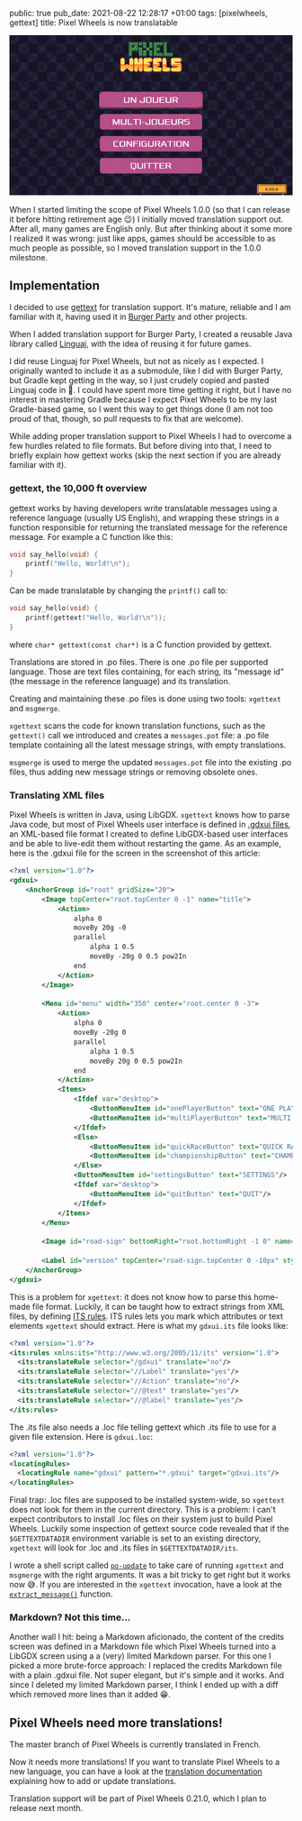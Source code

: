 public: true
pub_date: 2021-08-22 12:28:17 +01:00
tags: [pixelwheels, gettext]
title: Pixel Wheels is now translatable

![Pixel Wheels in French](pixelwheels-fr.png)

When I started limiting the scope of Pixel Wheels 1.0.0 (so that I can release it before hitting retirement age 😉) I initially moved translation support out. After all, many games are English only. But after thinking about it some more I realized it was wrong: just like apps, games should be accessible to as much people as possible, so I moved translation support in the 1.0.0 milestone.

<!-- break -->

## Implementation

I decided to use [gettext][] for translation support. It's mature, reliable and I am familiar with it, having used it in [Burger Party][] and other projects.

[gettext]: https://www.gnu.org/software/gettext/
[Burger Party]: /projects/burgerparty/

When I added translation support for Burger Party, I created a reusable Java library called [Linguaj][], with the idea of reusing it for future games.

[Linguaj]: https://github.com/agateau/linguaj

I did reuse Linguaj for Pixel Wheels, but not as nicely as I expected. I originally wanted to include it as a submodule, like I did with Burger Party, but Gradle kept getting in the way, so I just crudely copied and pasted Linguaj code in 🙈. I could have spent more time getting it right, but I have no interest in mastering Gradle because I expect Pixel Wheels to be my last Gradle-based game, so I went this way to get things done (I am not too proud of that, though, so pull requests to fix that are welcome).

While adding proper translation support to Pixel Wheels I had to overcome a few hurdles related to file formats. But before diving into that, I need to briefly explain how gettext works (skip the next section if you are already familiar with it).

### gettext, the 10,000 ft overview

gettext works by having developers write translatable messages using a reference language (usually US English), and wrapping these strings in a function responsible for returning the translated message for the reference message. For example a C function like this:

```c
void say_hello(void) {
    printf("Hello, World!\n");
}
```

Can be made translatable by changing the `printf()` call to:

```c
void say_hello(void) {
    printf(gettext("Hello, World!\n"));
}
```

where `char* gettext(const char*)` is a C function provided by gettext.

Translations are stored in .po files. There is one .po file per supported language. Those are text files containing, for each string, its "message id" (the message in the reference language) and its translation.

Creating and maintaining these .po files is done using two tools: `xgettext` and `msgmerge`.

`xgettext` scans the code for known translation functions, such as the `gettext()` call we introduced and creates a `messages.pot` file: a .po file template containing all the latest message strings, with empty translations.

`msgmerge` is used to merge the updated `messages.pot` file into the existing .po files, thus adding new message strings or removing obsolete ones.

### Translating XML files

Pixel Wheels is written in Java, using LibGDX. `xgettext` knows how to parse Java code, but most of Pixel Wheels user interface is defined in [.gdxui files][gdxui], an XML-based file format I created to define LibGDX-based user interfaces and be able to live-edit them without restarting the game. As an example, here is the .gdxui file for the screen in the screenshot of this article:

```xml
<?xml version="1.0"?>
<gdxui>
    <AnchorGroup id="root" gridSize="20">
        <Image topCenter="root.topCenter 0 -1" name="title">
            <Action>
                alpha 0
                moveBy 20g -0
                parallel
                    alpha 1 0.5
                    moveBy -20g 0 0.5 pow2In
                end
            </Action>
        </Image>

        <Menu id="menu" width="350" center="root.center 0 -3">
            <Action>
                alpha 0
                moveBy -20g 0
                parallel
                    alpha 1 0.5
                    moveBy 20g 0 0.5 pow2In
                end
            </Action>
            <Items>
                <Ifdef var="desktop">
                    <ButtonMenuItem id="onePlayerButton" text="ONE PLAYER"/>
                    <ButtonMenuItem id="multiPlayerButton" text="MULTI PLAYER"/>
                </Ifdef>
                <Else>
                    <ButtonMenuItem id="quickRaceButton" text="QUICK RACE"/>
                    <ButtonMenuItem id="championshipButton" text="CHAMPIONSHIP"/>
                </Else>
                <ButtonMenuItem id="settingsButton" text="SETTINGS"/>
                <Ifdef var="desktop">
                    <ButtonMenuItem id="quitButton" text="QUIT"/>
                </Ifdef>
            </Items>
        </Menu>

        <Image id="road-sign" bottomRight="root.bottomRight -1 0" name="version-number-road-sign"/>

        <Label id="version" topCenter="road-sign.topCenter 0 -10px" style="version" align="center"/>
    </AnchorGroup>
</gdxui>
```

[gdxui]: https://github.com/agateau/pixelwheels/blob/67183906dace5089c33050c535034d36a3d41d4c/docs/gdxui.md

This is a problem for `xgettext`: it does not know how to parse this home-made file format. Luckily, it can be taught how to extract strings from XML files, by defining [ITS rules][]. ITS rules lets you mark which attributes or text elements `xgettext` should extract. Here is what my `gdxui.its` file looks like:

```xml
<?xml version="1.0"?>
<its:rules xmlns:its="http://www.w3.org/2005/11/its" version="1.0">
  <its:translateRule selector="/gdxui" translate="no"/>
  <its:translateRule selector="//Label" translate="yes"/>
  <its:translateRule selector="//Action" translate="no"/>
  <its:translateRule selector="//@text" translate="yes"/>
  <its:translateRule selector="//@label" translate="yes"/>
</its:rules>
```

The .its file also needs a .loc file telling gettext which .its file to use for a given file extension. Here is `gdxui.loc`:

```xml
<?xml version="1.0"?>
<locatingRules>
  <locatingRule name="gdxui" pattern="*.gdxui" target="gdxui.its"/>
</locatingRules>
```

Final trap: .loc files are supposed to be installed system-wide, so `xgettext` does not look for them in the current directory. This is a problem: I can't expect contributors to install .loc files on their system just to build Pixel Wheels. Luckily some inspection of gettext source code revealed that if the `$GETTEXTDATADIR` environment variable is set to an existing directory, `xgettext` will look for .loc and .its files in `$GETTEXTDATADIR/its`.

I wrote a shell script called [`po-update`][po-update] to take care of running `xgettext` and `msgmerge` with the right arguments. It was a bit tricky to get right but it works now 😅. If you are interested in the `xgettext` invocation, have a look at the [`extract_message()`][extract_msg] function.

[ITS rules]: https://www.gnu.org/software/gettext/manual/html_node/Preparing-ITS-Rules.html#Preparing-ITS-Rules
[po-update]: https://github.com/agateau/pixelwheels/blob/67183906dace5089c33050c535034d36a3d41d4c/tools/po-compile/po-update
[extract_msg]: https://github.com/agateau/pixelwheels/blob/67183906dace5089c33050c535034d36a3d41d4c/tools/po-compile/po-update#L76

### Markdown? Not this time...

Another wall I hit: being a Markdown aficionado, the content of the credits screen was defined in a Markdown file which Pixel Wheels turned into a LibGDX screen using a a (very) limited Markdown parser. For this one I picked a more brute-force approach: I replaced the credits Markdown file with a plain .gdxui file. Not super elegant, but it's simple and it works. And since I deleted my limited Markdown parser, I think I ended up with a diff which removed more lines than it added 😁.

## Pixel Wheels need more translations!

The master branch of Pixel Wheels is currently translated in French.

Now it needs more translations! If you want to translate Pixel Wheels to a new language, you can have a look at the [translation documentation][trdoc] explaining how to add or update translations.

[trdoc]: https://github.com/agateau/pixelwheels/blob/master/docs/translations.md

Translation support will be part of Pixel Wheels 0.21.0, which I plan to release next month.
